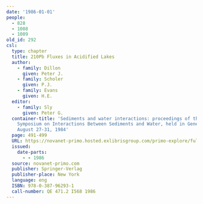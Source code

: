```yaml
---
date: '1986-01-01'
people:
  - 828
  - 1008
  - 1009
old_id: 292
csl:
  type: chapter
  title: 210Pb Fluxes in Acidified Lakes
  author:
    - family: Dillon
      given: Peter J.
    - family: Scholer
      given: P.J.
    - family: Evans
      given: H.E.
  editor:
    - family: Sly
      given: Peter G.
  container-title: 'Sediments and water interactions: proceedings of the Third International
    Symposium on Interactions Between Sediments and Water, held in Geneva, Switzerland,
    August 27-31, 1984'
  page: 491-499
  URL: https://novanet-primo.hosted.exlibrisgroup.com/primo-explore/fulldisplay?docid=NOVANET_ALEPH000698849&context=L&vid=DAL&search_scope=default_scope&tab=default_tab&lang=en_US
  issued:
    date-parts:
      - - 1986
  source: novanet-primo.com
  publisher: Springer-Verlag
  publisher-place: New York
  language: eng
  ISBN: 978-0-387-96293-1
  call-number: QE 471.2 I568 1986
---
```

